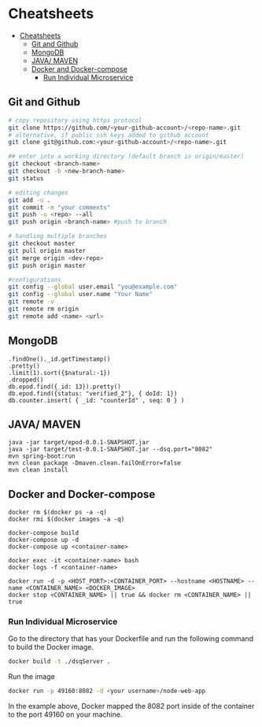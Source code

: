 # Cheatsheets

- [Cheatsheets](#cheatsheets)
  - [Git and Github](#git-and-github)
  - [MongoDB](#mongodb)
  - [JAVA/ MAVEN](#java-maven)
  - [Docker and Docker-compose](#docker-and-docker-compose)
    - [Run Individual Microservice](#run-individual-microservice)

## Git and Github

```bash
# copy repository using https protocol
git clone https://github.com/<your-github-account>/<repo-name>.git
# alternative, if public ssh keys added to github account
git clone git@github.com:<your-github-account>/<repo-name>.git

## enter into a working directory (default branch is origin/master)
git checkout <branch-name>
git checkout -b <new-branch-name>
git status

# editing changes 
git add -u . 
git commit -m "your comments"
git push -u <repo> --all
git push origin <branch-name> #push to branch

# handling multiple branches
git checkout master
git pull origin master
git merge origin <dev-repo>
git push origin master

#configurations
git config --global user.email "you@example.com"
git config --global user.name "Your Name"
git remote -v
git remote rm origin
git remote add <name> <url> 
```

## MongoDB

```
.findOne()._id.getTimestamp()
.pretty()
.limit(1).sort({$natural:-1})
.dropped()
db.epod.find({_id: 13}).pretty()
db.epod.find({status: "verified_2"}, { doId: 1})
db.counter.insert( { _id: "counterId" , seq: 0 } )    
```

## JAVA/ MAVEN
```
java -jar target/epod-0.0.1-SNAPSHOT.jar
java -jar target/test-0.0.1-SNAPSHOT.jar --dsq.port="8082"
mvn spring-boot:run
mvn clean package -Dmaven.clean.failOnError=false
mvn clean install
```

## Docker and Docker-compose

```
docker rm $(docker ps -a -q)
docker rmi $(docker images -a -q)

docker-compose build
docker-compose up -d
docker-compose up <container-name>

docker exec -it <container-name> bash
docker logs -f <container-name>

docker run -d -p <HOST_PORT>:<CONTAINER_PORT> --hostname <HOSTNAME> --name <CONTAINER_NAME> <DOCKER_IMAGE>
docker stop <CONTAINER_NAME> || true && docker rm <CONTAINER_NAME> || true

```
 
### Run Individual Microservice

Go to the directory that has your Dockerfile and run the following command to build the Docker image. 
```bash
docker build -t ./dsqServer .
```

Run the image
```bash
docker run -p 49160:8082 -d <your username>/node-web-app
```
In the example above, Docker mapped the 8082 port inside of the container to the port 49160 on your machine.
